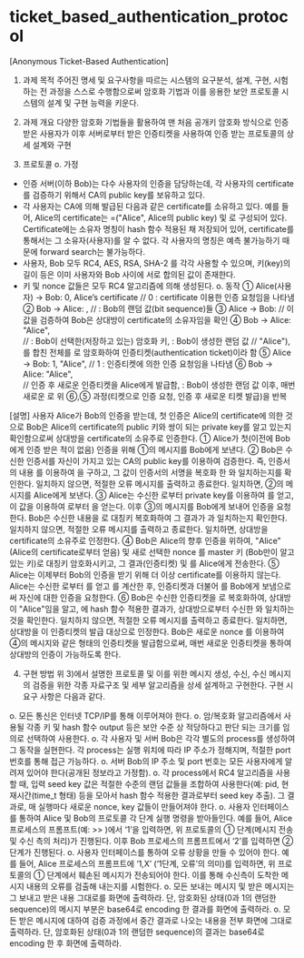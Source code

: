 # ticket_based_authentication_protocol

[Anonymous Ticket-Based Authentication]
1) 과제 목적
주어진 명세 및 요구사항을 따르는 시스템의 요구분석, 설계, 구현, 시험하는 전 과정을 스스로 수행함으로써 암호화 기법과 이를 응용한 보안 프로토콜 시스템의 설계 및 구현 능력을 키운다. 

2) 과제 개요
다양한 암호화 기법들을 활용하여 맨 처음 공개키 암호화 방식으로 인증 받은 사용자가 이후 서버로부터 받은 인증티켓을 사용하여 인증 받는 프로토콜의 상세 설계와 구현

3) 프로토콜
  o. 가정
 -  인증 서버(이하 Bob)는 다수 사용자의 인증을 담당하는데, 각 사용자의 certificate를 검증하기 위해서 CA의 public key를 보유하고 있다.
 - 각 사용자는 CA에 의해 발급된 다음과 같은 certificate를 소유하고 있다. 예를 들어, Alice의 certificate는 =("Alice", Alice의 public key) 및 로 구성되어 있다. Certificate에는 소유자 명칭이 hash 함수 적용된 채 저장되어 있어, certificate를 통해서는 그 소유자(사용자)를 알 수 없다. 각 사용자의 명칭은 예측 불가능하기 때문에 forward search는 불가능하다.
-  사용자, Bob 모두 RC4, AES, RSA, SHA-2 를 각각 사용할 수 있으며, 키(key)의 길이 등은 이미 사용자와 Bob 사이에 서로 합의된 값이 존재한다.
-  키 및 nonce 값들은 모두 RC4 알고리즘에 의해 생성된다.
  o. 동작
① Alice(사용자) -> Bob: 0, Alice’s certificate    // 0 : certificate 이용한 인증 요청임을 나타냄
② Bob -> Alice:  , 
                                            // : Bob의 랜덤 값(bit sequence)들
③ Alice -> Bob:   // 이 값을 검증하여 Bob은 상대방이 certificate의 소유자임을 확인
④ Bob -> Alice:  "Alice",    
          // : Bob이 선택한(저장하고 있는) 암호화 키, : Bob이 생성한 랜덤 값
          // "Alice"),  를 합친 전체를 로 암호화하여 인증티켓(authentication ticket)이라 함
⑤ Alice -> Bob: 1, "Alice",   // 1 : 인증티켓에 의한 인증 요청임을 나타냄
⑥ Bob -> Alice:  "Alice",  
          // 인증 후 새로운 인증티켓을 Alice에게 발급함, : Bob이 생성한 랜덤 값
이후, 매번 새로운 로 위 ⑥,⑤ 과정(티켓으로 인증 요청, 인증 후 새로운 티켓 발급)을 반복
 
[설명] 
사용자 Alice가 Bob의 인증을 받는데, 첫 인증은 Alice의 certificate에 의한 것으로 Bob은 Alice의 certificate의 public 키와 쌍이 되는 private key를 알고 있는지 확인함으로써 상대방을 certificate의 소유주로 인증한다. 
  ① Alice가 첫(이전에 Bob에게 인증 받은 적이 없음) 인증을 위해 ①의 메시지를 Bob에게 보낸다.
  ② Bob은 수신한 인증서를 자신이 가지고 있는 CA의 public key를 이용하여 검증한다. 즉, 인증서의 내용 를 이용하여  을 구하고, 그 값이 인증서의 서명을 복호화 한 와 일치하는지를 확인한다. 일치하지 않으면, 적절한 오류 메시지를 출력하고 종료한다. 일치하면, ②의 메시지를 Alice에게 보낸다.
  ③ Alice는 수신한 로부터 private key를 이용하여 를 얻고, 이 값을 이용하여 로부터 을 얻는다. 이후 ③의 메시지를 Bob에게 보내어 인증을 요청한다. Bob은 수신한 내용을 로 대칭키 복호화하여 그 결과가 과 일치하는지 확인한다. 일치하지 않으면, 적절한 오류 메시지를 출력하고 종료한다. 일치하면, 상대방을 certificate의 소유주로 인정한다.
  ④ Bob은 Alice의 향후 인증을 위하여, "Alice" (Alice의 certificate로부터 얻음) 및 새로 선택한 nonce 를 master 키 (Bob만이 알고 있는 키)로 대칭키 암호화시키고, 그 결과(인증티켓) 및 를 Alice에게 전송한다.
  ⑤ Alice는 이제부터 Bob의 인증을 받기 위해 더 이상 certificate를 이용하지 않는다. Alice는 수신한 로부터 를 얻고 를 계산한 후, 인증티켓과 더불어 를 Bob에게 보냄으로써 자신에 대한 인증을 요청한다.
  ⑥ Bob은 수신한 인증티켓을 로 복호화하여, 상대방이 "Alice"임을 알고, 에 hash 함수 적용한 결과가, 상대방으로부터 수신한 와 일치하는 것을 확인한다. 일치하지 않으면, 적절한 오류 메시지를 출력하고 종료한다. 일치하면, 상대방을 이 인증티켓의 발급 대상으로 인정한다. Bob은 새로운 nonce 를 이용하여 ④의 메시지와 같은 형태의 인증티켓을 발급함으로써, 매번 새로운 인증티켓을 통하여 상대방의 인증이 가능하도록 한다.



4) 구현 방법
위 3)에서 설명한 프로토콜 및 이를 위한 메시지 생성, 수신, 수신 메시지의 검증을 위한 각종 자료구조 및 세부 알고리즘을 상세 설계하고 구현한다. 구현 시 요구 사항은 다음과 같다.

  o. 모든 통신은 인터넷 TCP/IP를 통해 이루어져야 한다. 
  o. 암/복호화 알고리즘에서 사용될 각종 키 및 hash 함수 output 등은 보안 수준 상 적당하다고 판단      되는 크기를 임의로 선택하여 사용한다.
  o. 각 사용자 및 서버 Bob은 각각 별도의 process를 생성하여 그 동작을 실현한다. 각 process는 실행 위치에 따라 IP 주소가 정해지며, 적절한 port 번호를 통해 접근 가능하다.
  o. 서버 Bob의 IP 주소 및 port 번호는 모든 사용자에게 알려져 있어야 한다(공개된 정보라고 가정함).
  o. 각 process에서 RC4 알고리즘을 사용할 때, 입력 seed key 값은 적절한 수준의 랜덤 값들을 조합하여 사용한다(예: pid, 현재시간(time_t 형태) 등을 모아서 hash 함수 적용한 결과로부터 seed key 추출). 그 결과로, 매 실행마다 새로운 nonce, key 값들이 만들어져야 한다.
  o. 사용자 인터페이스를 통하여 Alice 및 Bob의 프로토콜 각 단계 실행 명령을 받아들인다. 예를 들어,
      Alice 프로세스의 프롬프트(예: >> )에서 ‘1’을 입력하면, 위 프로토콜의 ① 단계(메시지 전송 및 수신 측의 처리)가 진행된다. 이후 Bob 프로세스의 프롬프트에서 ‘2’를 입력하면 ② 단계가 진행된다.
  o. 사용자 인터페이스를 통하여 오류 상황을 만들 수 있어야 한다. 예를 들어, Alice 프로세스의 프롬프트에 ‘1,X’ (‘1단계, 오류’의 의미)를 입력하면, 위 프로토콜의  ① 단계에서 훼손된 메시지가 전송되어야 한다. 이를 통해 수신측이 도착한 메시지 내용의 오류를 검출해 내는지를 시험한다. 
  o. 모든 보내는 메시지 및 받은 메시지는 그 보내고 받은 내용 그대로를 화면에 출력하라. 단, 암호화된 상태(0과 1의 랜덤한 sequence)의 메시지 부분은 base64로 encoding 한 결과를 화면에 출력하라. 
  o. 모든 받은 메시지에  대하여 검증 과정에서 중간 결과로 나오는 내용을 전부 화면에 그대로 출력하라. 단, 암호화된 상태(0과 1의 랜덤한 sequence)의 결과는 base64로 encoding 한 후 화면에 출력하라. 

